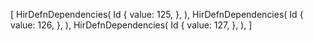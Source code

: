 [
    HirDefnDependencies(
        Id {
            value: 125,
        },
    ),
    HirDefnDependencies(
        Id {
            value: 126,
        },
    ),
    HirDefnDependencies(
        Id {
            value: 127,
        },
    ),
]